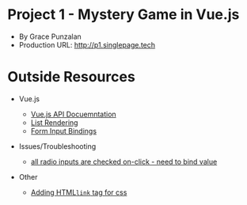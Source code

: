 # Project 1 - Mystery Game in Vue.js  

- By Grace Punzalan
- Production URL: http://p1.singlepage.tech

# Outside Resources
- Vue.js 
    - [Vue.js API Docuemntation ](https://vuejs.org/v2/api/)
    - [List Rendering ](https://vuejs.org/v2/guide/list.html#v-for-with-v-if)
    - [Form Input Bindings](https://vuejs.org/v2/guide/forms.html)

- Issues/Troubleshooting
    - [all radio inputs are checked on-click - need to bind value](https://laracasts.com/discuss/channels/vue/vuejs-v-for-radio-list-and-checked-value)

- Other 
    - [Adding HTML`link` tag for css](https://www.w3schools.com/tags/tag_link.asp)



